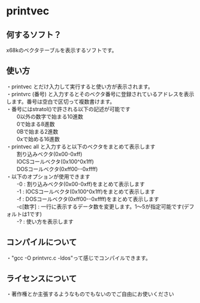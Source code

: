# printvec
## 何するソフト？
x68kのベクタテーブルを表示するソフトです。  
  
## 使い方
・printvec とだけ入力して実行すると使い方が表示されます。  
・printvrc (番号) と入力するとそのベクタ番号に登録されているアドレスを表示します。番号は空白で区切って複数書けます。  
・番号にはstratol()で許される以下の記述が可能です  
　　0以外の数字で始まる10進数  
　　0で始まる8進数  
　　0Bで始まる2進数  
　　0xで始める16進数  
・printvec all と入力すると以下のベクタをまとめて表示します  
　　割り込みベクタ(0x00-0xff)  
　　IOCSコールベクタ(0x100^0x1ff)  
　　DOSコールベクタ(0xff00--0xffff)  
・以下のオプションが使用できます  
　　-0 : 割り込みベクタ(0x00-0xff)をまとめて表示します  
　　-1 : IOCSコールベクタ(0x100^0x1ff)をまとめて表示します  
　　-f : DOSコールベクタ(0xff00--0xffff)をまとめて表示します  
　　-c[数字] : 一行に表示するデータ数を変更します。1～5が指定可能です(デフォルトは1です)  
　　-? : 使い方を表示します  

## コンパイルについて
・"gcc -O printvrc.c -ldos"って感じでコンパイルできます。  

## ライセンスについて
・著作権とか主張するようなものでもないのでご自由にお使いください  
